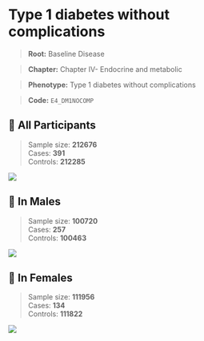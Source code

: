 # Type 1 diabetes without complications

> **Root:** Baseline Disease  

> **Chapter:** Chapter IV- Endocrine and metabolic  

> **Phenotype:** Type 1 diabetes without complications  

> **Code:** `E4_DM1NOCOMP`

## 🧪 All Participants  
> Sample size: **212676**  
> Cases: **391**  
> Controls: **212285**
<img src="/Disease/Figures/ALL/Baseline/E4_DM1NOCOMP.png"/>
<CsvTable src="/Disease_Data/ALL/Baseline/LG_E4_DM1NOCOMP.csv" label="🔍 View full results" />

## 👨 In Males  
> Sample size: **100720**  
> Cases: **257**  
> Controls: **100463**
<img src="/Disease/Figures/Male/Baseline/E4_DM1NOCOMP.png"/>
<CsvTable src="/Disease_Data/Male/Baseline/LG_E4_DM1NOCOMP.csv" label="🔍 View full results" />

## 👩 In Females  
> Sample size: **111956**  
> Cases: **134**  
> Controls: **111822**
<img src="/Disease/Figures/Female/Baseline/E4_DM1NOCOMP.png"/>
<CsvTable src="/Disease_Data/Female/Baseline/LG_E4_DM1NOCOMP.csv" label="🔍 View full results" />
